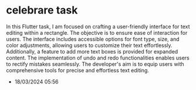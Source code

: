 # celebrare task

In this Flutter task, I am focused on crafting a user-friendly interface for text editing within a rectangle. The objective is to ensure ease of interaction for users. The interface includes accessible options for font type, size, and color adjustments, allowing users to customize their text effortlessly. Additionally, a feature to add more text boxes is provided for expanded content. The implementation of undo and redo functionalities enables users to rectify mistakes seamlessly. The developer's aim is to equip users with comprehensive tools for precise and effortless text editing.

- 18/03/2024 05:56
